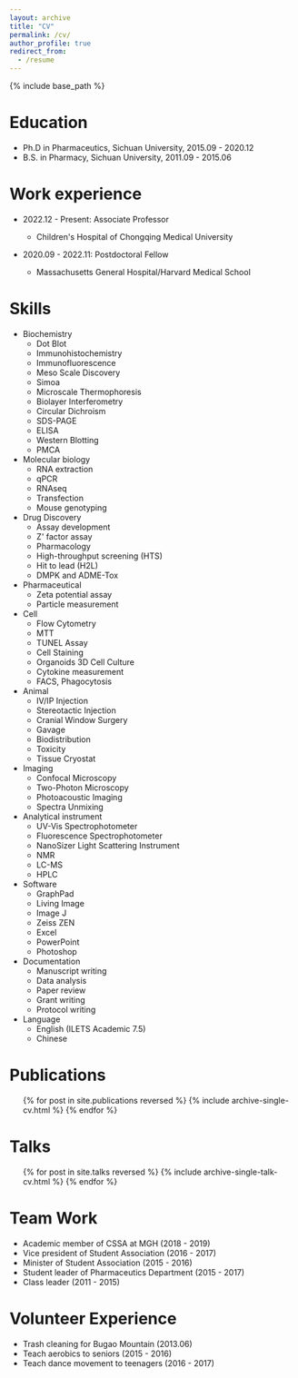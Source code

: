 ```yaml
---
layout: archive
title: "CV"
permalink: /cv/
author_profile: true
redirect_from:
  - /resume
---
```


{% include base_path %}

Education
======
* Ph.D in Pharmaceutics, Sichuan University, 2015.09 - 2020.12
* B.S. in Pharmacy, Sichuan University, 2011.09 - 2015.06

Work experience
======
* 2022.12 - Present: Associate Professor
  * Children's Hospital of Chongqing Medical University

* 2020.09 - 2022.11: Postdoctoral Fellow
  * Massachusetts General Hospital/Harvard Medical School
  
Skills
======
* Biochemistry
  * Dot Blot 
  * Immunohistochemistry
  * Immunofluorescence
  * Meso Scale Discovery
  * Simoa
  * Microscale Thermophoresis
  * Biolayer Interferometry
  * Circular Dichroism
  * SDS-PAGE
  * ELISA
  * Western Blotting
  * PMCA
* Molecular biology
  * RNA extraction
  * qPCR
  * RNAseq
  * Transfection
  * Mouse genotyping
* Drug Discovery
  * Assay development
  * Z' factor assay
  * Pharmacology
  * High-throughput screening (HTS)
  * Hit to lead (H2L)
  * DMPK and ADME-Tox
* Pharmaceutical
  * Zeta potential assay
  * Particle measurement
* Cell
  * Flow Cytometry
  * MTT
  * TUNEL Assay
  * Cell Staining
  * Organoids 3D Cell Culture
  * Cytokine measurement
  * FACS, Phagocytosis
* Animal
  * IV/IP Injection
  * Stereotactic Injection
  * Cranial Window Surgery
  * Gavage
  * Biodistribution
  * Toxicity
  * Tissue Cryostat
* Imaging
  * Confocal Microscopy
  * Two-Photon Microscopy
  * Photoacoustic Imaging
  * Spectra Unmixing
* Analytical instrument
  * UV-Vis Spectrophotometer
  * Fluorescence Spectrophotometer
  * NanoSizer Light Scattering Instrument
  * NMR
  * LC-MS
  * HPLC
* Software
  * GraphPad
  * Living Image
  * Image J
  * Zeiss ZEN
  * Excel
  * PowerPoint
  * Photoshop
* Documentation
  * Manuscript writing
  * Data analysis
  * Paper review
  * Grant writing
  * Protocol writing
* Language
  * English (ILETS Academic 7.5)
  * Chinese

Publications
======
  <ul>{% for post in site.publications reversed %}
    {% include archive-single-cv.html %}
  {% endfor %}</ul>
  
Talks
======
  <ul>{% for post in site.talks reversed %}
    {% include archive-single-talk-cv.html  %}
  {% endfor %}</ul>
  
Team Work
======
* Academic member of CSSA at MGH (2018 - 2019)
* Vice president of Student Association (2016 - 2017)
* Minister of Student Association (2015 - 2016)
* Student leader of Pharmaceutics Department (2015 - 2017)
* Class leader (2011 - 2015)

Volunteer Experience
======
* Trash cleaning for Bugao Mountain (2013.06)
* Teach aerobics to seniors (2015 - 2016)
* Teach dance movement to teenagers (2016 - 2017)